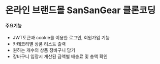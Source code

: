 # 온라인 브랜드몰 SanSanGear 클론코딩 


#### 주요기능
- JWT토큰과 cookie를 이용한 로그인, 회원가입 기능 
- 카테코리별 상품 리스트 출력
- 원하는 개수의 상품 장바구니 담기
- 장바구니 입장시 계산된 금액별 배송료 및 총액 확인 
